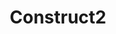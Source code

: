 ---
layout: page
title: Construct2
description: >
  在这里，您应该能够找到在使用 Hydejack 写博客时完成最常见任务所需的所有信息。
hide_description: true
sitemap: false
permalink: /c2/
---